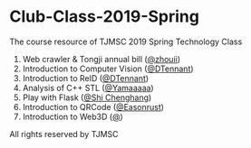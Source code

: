 # Club-Class-2019-Spring

The course resource of TJMSC 2019 Spring Technology Class

1. Web crawler & Tongji annual bill ([@zhouii](https://github.com/zhouii))
2. Introduction to Computer Vision ([@DTennant](https://github.com/DTennant))
3. Introduction to ReID ([@DTennant](https://github.com/DTennant))
4. Analysis of C++ STL ([@Yamaaaaa](https://github.com/Yamaaaaa))
5. Play with Flask ([@Shi Chenghang](https://github.com/hangshuaibi))
6. Introduction to QRCode ([@Easonrust](https://github.com/Easonrust))
7. Introduction to Web3D ([@]())

All rights reserved by TJMSC

